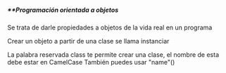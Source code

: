 ##### **Programación orientada a objetos

Se trata de darle propiedades a objetos de la vida real en un programa

Crear un objeto a partir de una clase se llama instanciar 

La palabra reservada class te permite crear una clase, el nombre de esta debe estar en CamelCase
También puedes usar "name"()